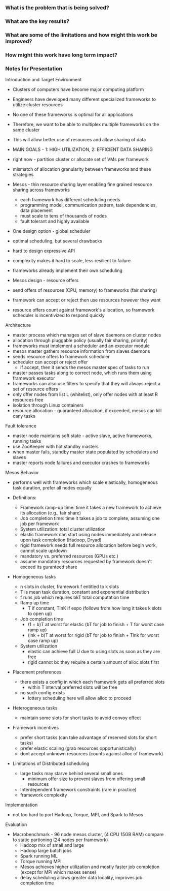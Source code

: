### What is the problem that is being solved?



### What are the key results?



### What are some of the limitations and how might this work be improved?



### How might this work have long term impact?



### Notes for Presentation

Introduction and Target Environment
- Clusters of computers have become major computing platform
- Engineers have developed many different specialized frameworks to utilize cluster resources
- No one of these frameworks is optimal for all applications
- Therefore, we want to be able to multiplex multiple frameworks on the same cluster
- This will allow better use of resources and allow sharing of data
- MAIN GOALS - 1: HIGH UTILIZATION, 2: EFFICIENT DATA SHARING
- right now - partition cluster or allocate set of VMs per framework
- mismatch of allocation granularity between frameworks and these strategies

- Mesos - thin resource sharing layer enabling fine grained resource sharing across frameworks
	- each framework has different scheduling needs
	- programming model, communication pattern, task dependencies, data placement
	- must scale to tens of thousands of nodes
	- fault tolerant and highly available

- One design option - global scheduler
- optimal scheduling, but several drawbacks
- hard to design expressive API
- complexity makes it hard to scale, less resilient to failure
- frameworks already implement their own scheduling

- Mesos design - resource offers
- send offers of resources (CPU, memory) to frameworks (fair sharing)
- framework can accept or reject then use resources however they want
- resource offers count against framework's allocation, so framework scheduler is incentivized to respond quickly

Architecture
- master process which manages set of slave daemons on cluster nodes
- allocation through pluggable policy (usually fair sharing, priority)
- frameworks must implement a scheduler and an executor module
- mesos master gathers resource information from slaves daemons
- sends resource offers to framework scheduler
- scheduler can accept or reject offer
  - if accept, then it sends the mesos master spec of tasks to run
- master passes tasks along to correct node, which runs them using framework executor
- frameworks can also use filters to specify that they will always reject a set of resource offers
- only offer nodes from list L (whitelist), only offer nodes with at least R resources free
- isolation through Linux containers
- resource allocation - guaranteed allocation, if exceeded, mesos can kill cany tasks

Fault tolerance 
- master node maintains soft state - active slave, active frameworks, running tasks
- use ZooKeeper with hot standby masters
- when master fails, standby master state populated by schedulers and slaves
- master reports node failures and executor crashes to frameworks

Mesos Behavior
- performs well with frameworks which scale elastically, homogeneous task duration, prefer all nodes equally
- Definitions:
  - Framework ramp-up time: time it takes a new framework to achieve its allocation (e.g., fair share)
  - Job completion time: time it takes a job to complete, assuming one job per framework
  - System utilization: total cluster utilization
  - elastic framework can start using nodes immediately and release upon task completion (Hadoop, Dryad)
  - rigid framework needs full resource allocation before begin work, cannot scale up/down
  - mandatory vs. preferred resources (GPUs etc.)
  - assume mandatory resources requested by framework doesn't exceed its guranteed share

- Homogeneous tasks
  - n slots in cluster, framework f entitled to k slots
  - T is mean task duration, constant and exponential distribution
  - f runs job which requires bkT total computation time
  - Ramp up time
    - T if constant, TlnK if expo (follows from how long it takes k slots to open up)
  - Job completion time
    - (1 + b)T at worst for elastic (bT for job to finish + T for worst case ramp up)
    - (lnk + b)T at worst for rigid (bT for job to finish + Tlnk for worst case ramp up)
  - System utilization
    - elastic can achieve full U due to using slots as soon as they are free
    - rigid cannot bc they require a certain amount of alloc slots first

- Placement preferences
  - there exists a config in which each framework gets all preferred slots
    - within T interval preferred slots will be free
  - no such config exists
    - lottery scheduling here will allow alloc to proceed

- Heterogeneous tasks
  - maintain some slots for short tasks to avoid convoy effect

- Framework incentives
  - prefer short tasks (can take advantage of reserved slots for short tasks)
  - prefer elastic scaling (grab resources opportunistically)
  - dont accept unknown resources (counts against alloc of framework)

- Limitations of Distributed scheduling
  - large tasks may starve behind several small ones
    - minimum offer size to prevent slaves from offering small resources
  - Interdependent framework constraints (rare in practice)
  - framework complexity

Implementation
- not too hard to port Hadoop, Torque, MPI, and Spark to Mesos

Evaluation
- Macrobenchmark - 96 node mesos cluster, (4 CPU 15GB RAM) compare to static partioning (24 nodes per framework)
    - Hadoop mix of small and large
    - Hadoop large batch jobs
    - Spark running ML
    - Torque running MPI
  - Mesos achieves higher utilization and mostly faster job completion (except for MPI which makes sense)
  - delay scheduling allows greater data locality, improves job completion time